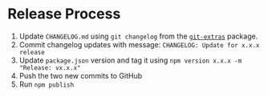 # Release Process

1. Update `CHANGELOG.md` using `git changelog` from the [`git-extras`](https://github.com/tj/git-extras) package.
2. Commit changelog updates with message: `CHANGELOG: Update for x.x.x release`
3. Update `package.json` version and tag it using `npm version x.x.x -m "Release: vx.x.x"`
4. Push the two new commits to GitHub
5. Run `npm publish`
